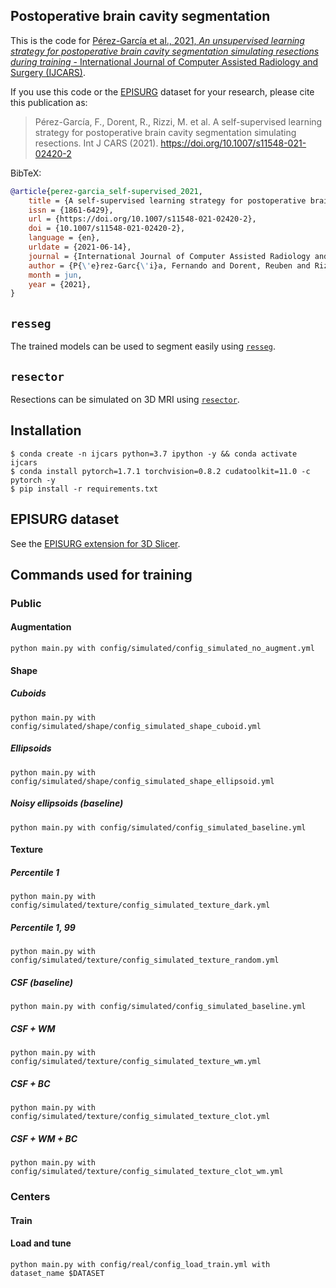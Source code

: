 ## Postoperative brain cavity segmentation

This is the code for [Pérez-García et al., 2021, *An unsupervised learning strategy for postoperative
brain cavity segmentation simulating resections
during training* - International Journal of Computer Assisted Radiology and
Surgery (IJCARS)](https://doi.org/10.1007/s11548-021-02420-2).

If you use this code or the [EPISURG](https://github.com/fepegar/SlicerEPISURG)
dataset for your research, please cite this publication as:

> Pérez-García, F., Dorent, R., Rizzi, M. et al. A self-supervised learning strategy for postoperative brain cavity segmentation simulating resections. Int J CARS (2021). https://doi.org/10.1007/s11548-021-02420-2

BibTeX:

```bibtex
@article{perez-garcia_self-supervised_2021,
	title = {A self-supervised learning strategy for postoperative brain cavity segmentation simulating resections},
	issn = {1861-6429},
	url = {https://doi.org/10.1007/s11548-021-02420-2},
	doi = {10.1007/s11548-021-02420-2},
	language = {en},
	urldate = {2021-06-14},
	journal = {International Journal of Computer Assisted Radiology and Surgery},
	author = {P{\'e}rez-Garc{\'i}a, Fernando and Dorent, Reuben and Rizzi, Michele and Cardinale, Francesco and Frazzini, Valerio and Navarro, Vincent and Essert, Caroline and Ollivier, Ir{\`e}ne and Vercauteren, Tom and Sparks, Rachel and Duncan, John S. and Ourselin, S{\'e}bastien},
	month = jun,
	year = {2021},
}
```

## `resseg`

The trained models can be used to segment easily using [`resseg`](https://github.com/fepegar/resseg).

## `resector`

Resections can be simulated on 3D MRI using [`resector`](https://github.com/fepegar/resector).

## Installation

```shell
$ conda create -n ijcars python=3.7 ipython -y && conda activate ijcars
$ conda install pytorch=1.7.1 torchvision=0.8.2 cudatoolkit=11.0 -c pytorch -y
$ pip install -r requirements.txt
```

## EPISURG dataset

See the [EPISURG extension for 3D Slicer](https://github.com/fepegar/SlicerEPISURG).

## Commands used for training

### Public

#### Augmentation

```
python main.py with config/simulated/config_simulated_no_augment.yml
```

#### Shape

##### Cuboids

```
python main.py with config/simulated/shape/config_simulated_shape_cuboid.yml
```

##### Ellipsoids

```
python main.py with config/simulated/shape/config_simulated_shape_ellipsoid.yml
```

##### Noisy ellipsoids (baseline)

```
python main.py with config/simulated/config_simulated_baseline.yml
```

#### Texture

##### Percentile 1

```
python main.py with config/simulated/texture/config_simulated_texture_dark.yml
```

##### Percentile 1, 99

```
python main.py with config/simulated/texture/config_simulated_texture_random.yml
```

##### CSF (baseline)

```
python main.py with config/simulated/config_simulated_baseline.yml
```

##### CSF + WM

```
python main.py with config/simulated/texture/config_simulated_texture_wm.yml
```

##### CSF + BC

```
python main.py with config/simulated/texture/config_simulated_texture_clot.yml
```

##### CSF + WM + BC

```
python main.py with config/simulated/texture/config_simulated_texture_clot_wm.yml
```

### Centers

#### Train

#### Load and tune

```
python main.py with config/real/config_load_train.yml with dataset_name $DATASET
```
